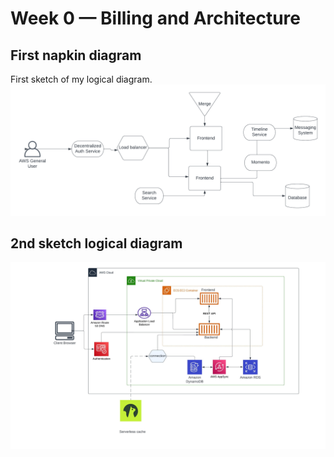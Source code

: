 # Week 0 — Billing and Architecture

## First napkin diagram

First sketch of my logical diagram.
![Napkin img](/_docs/assets/napkin-one.png)

## 2nd sketch logical diagram

![cruddar logical](/_docs/assets/cruddar_logical.jpeg)
